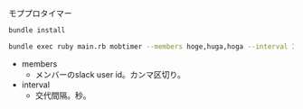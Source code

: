 モププロタイマー

```sh
bundle install

bundle exec ruby main.rb mobtimer --members hoge,huga,hoga --interval 10 
```

- members
  - メンバーのslack user id。カンマ区切り。
- interval
  - 交代間隔。秒。
